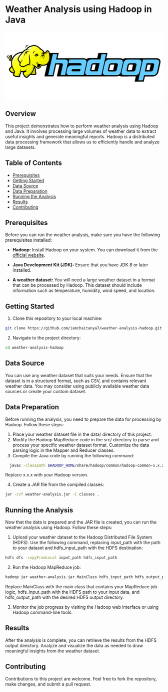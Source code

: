 # Weather Analysis using Hadoop in Java

![Weather Analysis](https://github.com/iamchaitanya7/Weather_Analysis_Hadoop/blob/main/hadoop.png)

## Overview

This project demonstrates how to perform weather analysis using Hadoop and Java. It involves processing large volumes of weather data to extract useful insights and generate meaningful reports. Hadoop is a distributed data processing framework that allows us to efficiently handle and analyze large datasets.

## Table of Contents

- [Prerequisites](#prerequisites)
- [Getting Started](#getting-started)
- [Data Source](#data-source)
- [Data Preparation](#data-preparation)
- [Running the Analysis](#running-the-analysis)
- [Results](#results)
- [Contributing](#contributing)

## Prerequisites

Before you can run the weather analysis, make sure you have the following prerequisites installed:

- **Hadoop:** Install Hadoop on your system. You can download it from the [official website](https://hadoop.apache.org/).

- **Java Development Kit (JDK):** Ensure that you have JDK 8 or later installed.

- **A weather dataset:** You will need a large weather dataset in a format that can be processed by Hadoop. This dataset should include information such as temperature, humidity, wind speed, and location.

## Getting Started

1. Clone this repository to your local machine:

```bash
git clone https://github.com/iamchaitanya7/weather-analysis-hadoop.git
```

2. Navigate to the project directory:

```bash
cd weather-analysis-hadoop
```

## Data Source
You can use any weather dataset that suits your needs. Ensure that the dataset is in a structured format, such as CSV, and contains relevant weather data. You may consider using publicly available weather data sources or create your custom dataset.

## Data Preparation
Before running the analysis, you need to prepare the data for processing by Hadoop. Follow these steps:

1. Place your weather dataset file in the data/ directory of this project.
2. Modify the Hadoop MapReduce code in the src/ directory to parse and process your specific weather dataset format. Customize the data parsing logic in the Mapper and Reducer classes.
3. Compile the Java code by running the following command:
   
```bash
  javac -classpath $HADOOP_HOME/share/hadoop/common/hadoop-common-x.x.x.jar:$HADOOP_HOME/share/hadoop/mapreduce/hadoop-mapreduce-client-core-x.x.x.jar -d classes src/*.java
```
Replace x.x.x with your Hadoop version.

4. Create a JAR file from the compiled classes:
   
```bash
jar -cvf weather-analysis.jar -C classes .
```

## Running the Analysis
Now that the data is prepared and the JAR file is created, you can run the weather analysis using Hadoop. Follow these steps:

1. Upload your weather dataset to the Hadoop Distributed File System (HDFS). Use the following command, replacing input_path with the path to your dataset and hdfs_input_path with the HDFS destination:

```bash
hdfs dfs -copyFromLocal input_path hdfs_input_path
```

2. Run the Hadoop MapReduce job:

```bash
hadoop jar weather-analysis.jar MainClass hdfs_input_path hdfs_output_path
```
Replace MainClass with the main class that contains your MapReduce job logic, hdfs_input_path with the HDFS path to your input data, and hdfs_output_path with the desired HDFS output directory.

3. Monitor the job progress by visiting the Hadoop web interface or using Hadoop command-line tools.

## Results
After the analysis is complete, you can retrieve the results from the HDFS output directory. Analyze and visualize the data as needed to draw meaningful insights from the weather dataset.

## Contributing
Contributions to this project are welcome. Feel free to fork the repository, make changes, and submit a pull request.
